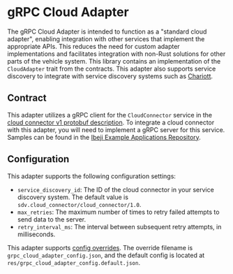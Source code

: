 # gRPC Cloud Adapter

The gRPC Cloud Adapter is intended to function as a "standard cloud adapter", enabling integration with other services that implement the appropriate APIs. This reduces the need for custom adapter implementations and facilitates integration with non-Rust solutions for other parts of the vehicle system. This library contains an implementation of the `CloudAdapter` trait from the contracts. This adapter also supports service discovery to integrate with service discovery systems such as [Chariott](https://github.com/eclipse-chariott/chariott/blob/main/service_discovery/README.md).

## Contract

This adapter utilizes a gRPC client for the `CloudConnector` service in the [cloud connector v1 protobuf description](../../../interfaces/cloud_connector/v1/cloud_connector.proto). To integrate a cloud connector with this adapter, you will need to implement a gRPC server for this service. Samples can be found in the [Ibeji Example Applications Repository](https://github.com/eclipse-ibeji/ibeji-example-applications/tree/main/cloud_connectors/).

## Configuration

This adapter supports the following configuration settings:

- `service_discovery_id`: The ID of the cloud connector in your service discovery system. The default value is `sdv.cloud_connector/cloud_connector/1.0`.
- `max_retries`: The maximum number of times to retry failed attempts to send data to the server.
- `retry_interval_ms`: The interval between subsequent retry attempts, in milliseconds.

This adapter supports [config overrides](../../../docs/tutorials/config-overrides.md). The override filename is `grpc_cloud_adapter_config.json`, and the default config is located at `res/grpc_cloud_adapter_config.default.json`.
